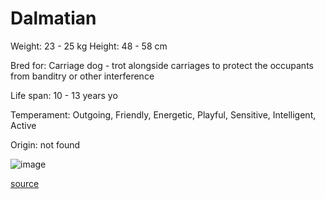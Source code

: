 # Dalmatian

Weight: 23 - 25 kg
Height: 48 - 58 cm

Bred for: Carriage dog - trot alongside carriages to protect the occupants from banditry or other interference

Life span: 10 - 13 years yo

Temperament: Outgoing, Friendly, Energetic, Playful, Sensitive, Intelligent, Active

Origin: not found

![image](https://cdn2.thedogapi.com/images/SkJ3blcN7_1280.jpg)

[source](https://api.thedogapi.com/v1/breeds/92)
